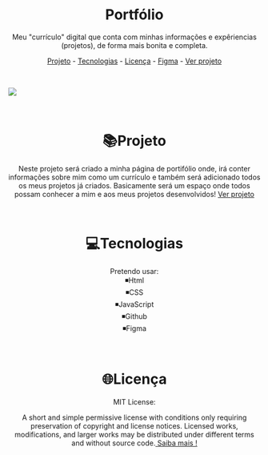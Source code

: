 <h1 align="center">Portfólio</h1>

<p align="center">
Meu "currículo" digital que conta com minhas informações e expêriencias (projetos), de forma mais bonita e completa.
</p>
<p align="center">
<a  href="#projeto">Projeto</a>
-
<a href="#tecnologias">Tecnologias</a>
-
<a href="#licenca">Licença</a>
-
<a href="https://www.figma.com/file/ClualEqstvVRZk2lEK9Syj/Portf%C3%B3lio?node-id=0%3A1&t=G7HEddXXXL10RrKA-1">Figma</a>
-
<a href="#">Ver projeto</a></p>

</br>

<img src="#"></img>

</br>

<h1 align="center" id="projeto"> 📚Projeto </h1>

<p align="center">Neste projeto será criado a minha página de portifólio onde, irá conter informações sobre mim como um currículo e também será adicionado todos os meus projetos já criados.
Basicamente será um espaço onde todos possam conhecer a mim e aos meus projetos desenvolvidos! <a href="#">Ver projeto</a> </p>

</br>

<h1 align="center" id="tecnologias"> 💻Tecnologias </h1>

<p align="center">Pretendo usar:</br>
◾Html </br>◾CSS </br>◾JavaScript</br>◾Github</br>◾Figma</p>

</br>

<h1 align="center" id="licenca"> 🌐Licença </h1>

<p align="center">MIT License:</p>
<p align="center">A short and simple permissive license with conditions only requiring preservation of copyright and license notices. Licensed works, modifications, and larger works may be distributed under different terms and without source code.<a href="https://github.com/guilhermesandrade/Portfolio/blob/main/LICENSE"> Saiba mais !</a></p>